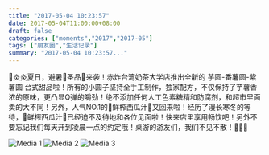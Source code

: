 ```yaml
---
title: "2017-05-04 10:23:57"
date: 2017-05-04T11:00:00+08:00
draft: false
categories: ["moments","2017","2017-05"]
tags: ["朋友圈","生活记录"]
summary: "2017-05-04 10:23:57..."
---
```


📢炎炎夏日，避暑🍨圣品🍧来袭！赤炸台湾奶茶大学店推出全新的 芋圆-番薯圆-紫薯圆 台式甜品啦！所有的小圆子坚持全手工制作，独家配方，不仅保持了芋薯香浓的原味，更凸显Q弹的嚼劲！绝不添加任何人工色素糖精和防腐剂，和超市里面卖的大不同！另外，人气NO.1的🍉鲜榨西瓜汁🍉又回来啦！经历了漫长寒冬的等待，🍉鲜榨西瓜汁🍉已经迫不及待地和各位见面啦！快来店里享用畅饮吧！另外不要忘记我们每天开到凌晨一点的约定哦！桌游的游友们，我们不见不散！🎉🎉🎉

![Media 1](/Moments/photos/2017-05-04/201705041023570.jpg)
![Media 2](/Moments/photos/2017-05-04/201705041023571.jpg)
![Media 3](/Moments/photos/2017-05-04/201705041023572.jpg)

